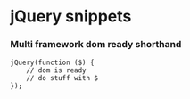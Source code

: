 # jQuery snippets

### Multi framework dom ready shorthand

    jQuery(function ($) {
        // dom is ready
        // do stuff with $
    });
